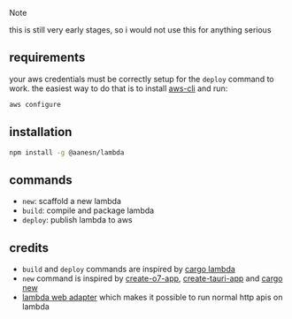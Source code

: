> [!NOTE]  
> this is still very early stages, so i would not use this for anything serious

## requirements

your aws credentials must be correctly setup for the `deploy` command to work. the easiest way to do that is to install [aws-cli](https://github.com/aws/aws-cli) and run:

```sh
aws configure
```

## installation

```sh
npm install -g @aanesn/lambda
```

## commands

- `new`: scaffold a new lambda
- `build`: compile and package lambda
- `deploy`: publish lambda to aws

## credits

- `build` and `deploy` commands are inspired by [cargo lambda](https://github.com/cargo-lambda/cargo-lambda)
- `new` command is inspired by [create-o7-app](https://github.com/ottomated/create-o7-app), [create-tauri-app](https://github.com/tauri-apps/create-tauri-app) and [cargo new](https://github.com/rust-lang/cargo/blob/master/src/cargo/ops/cargo_new.rs)
- [lambda web adapter](https://github.com/awslabs/aws-lambda-web-adapter) which makes it possible to run normal http apis on lambda
